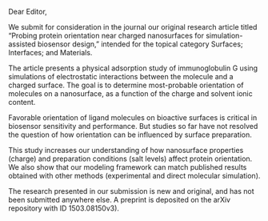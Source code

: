 Dear Editor,

We submit for consideration in the journal our original research article titled 
“Probing protein orientation near charged nanosurfaces for simulation-assisted biosensor design,” 
intended for the topical category Surfaces; Interfaces; and Materials.

The article presents a physical adsorption study of immunoglobulin G using simulations of 
electrostatic interactions between the molecule and a charged surface. The goal is to 
determine most-probable orientation of molecules on a nanosurface, as a function of the 
charge and solvent ionic content. 

Favorable orientation of ligand molecules on bioactive surfaces is critical in biosensor 
sensitivity and performance. But studies so far have not resolved the question of how 
orientation can be influenced by surface preparation. 

This study increases our understanding of how nanosurface properties (charge) and 
preparation conditions (salt levels) affect protein orientation. We also show that 
our modeling framework can match published results obtained with other methods 
(experimental and direct molecular simulation).

The research presented in our submission is new and original, and has not been 
submitted anywhere else. A preprint is deposited on the arXiv repository with ID 1503.08150v3).
